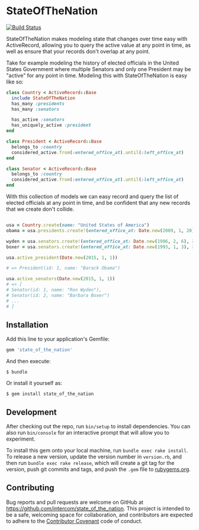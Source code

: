 # StateOfTheNation

[![Build Status](https://travis-ci.com/intercom/state_of_the_nation.svg?token=Z1aavhs79p7e6XpUgjv5&branch=master)](https://travis-ci.com/intercom/state_of_the_nation)

StateOfTheNation makes modeling state that changes over time easy with ActiveRecord, allowing you to query the active value at any point in time, as well as ensure that your records don't overlap at any point.

Take for example modeling the history of elected officials in the United States Government where multiple Senators and only one President may be "active" for any point in time. Modeling this with StateOfTheNation is easy like so:

```ruby
class Country < ActiveRecord::Base
  include StateOfTheNation
  has_many :presidents
  has_many :senators

  has_active :senators
  has_uniquely_active :president
end

class President < ActiveRecord::Base
  belongs_to :country
  considered_active.from(:entered_office_at).until(:left_office_at)
end

class Senator < ActiveRecord::Base
  belongs_to :country
  considered_active.from(:entered_office_at).until(:left_office_at)
end


```

With this collection of models we can easy record and query the list of elected officials at any point in time, and be confident that any new records that we create don't collide.

```ruby

usa = Country.create(name: "United States of America")
obama = usa.presidents.create!(entered_office_at: Date.new(2009, 1, 20), left_office_at: nil)

wyden = usa.senators.create!(entered_office_at: Date.new(1996, 2, 6), left_office_at: nil, name: "Ron Wyden")
boxer = usa.senators.create!(entered_office_at: Date.new(1993, 1, 3), left_office_at: nil, name: "Barbara Boxer")

usa.active_president(Date.new(2015, 1, 1)) 

# => President(id: 1, name: "Barack Obama")

usa.active_senators(Date.new(2015, 1, 1))
# => [
# Senator(id: 1, name: "Ron Wyden"),
# Senator(id: 2, name: "Barbara Boxer")
# ...
# ]


```
## Installation

Add this line to your application's Gemfile:

```ruby
gem 'state_of_the_nation'
```

And then execute:

    $ bundle

Or install it yourself as:

    $ gem install state_of_the_nation

## Development

After checking out the repo, run `bin/setup` to install dependencies. You can also run `bin/console` for an interactive prompt that will allow you to experiment.

To install this gem onto your local machine, run `bundle exec rake install`. To release a new version, update the version number in `version.rb`, and then run `bundle exec rake release`, which will create a git tag for the version, push git commits and tags, and push the `.gem` file to [rubygems.org](https://rubygems.org).

## Contributing

Bug reports and pull requests are welcome on GitHub at https://github.com/intercom/state_of_the_nation. This project is intended to be a safe, welcoming space for collaboration, and contributors are expected to adhere to the [Contributor Covenant](http://contributor-covenant.org/) code of conduct.

